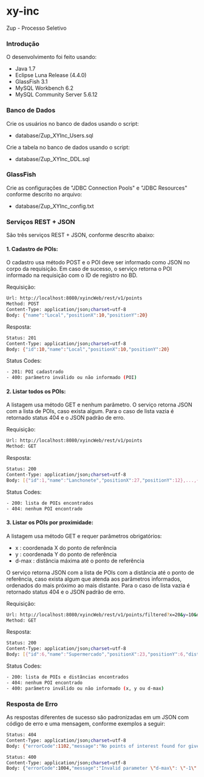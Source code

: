 # xy-inc
Zup - Processo Seletivo

### Introdução

O desenvolvimento foi feito usando:

- Java 1.7
- Eclipse Luna Release (4.4.0)
- GlassFish 3.1
- MySQL Workbench 6.2
- MySQL Community Server 5.6.12

### Banco de Dados

Crie os usuários no banco de dados usando o script:

- database/Zup_XYInc_Users.sql

Crie a tabela no banco de dados usando o script:

- database/Zup_XYInc_DDL.sql

### GlassFish

Crie as configurações de "JDBC Connection Pools" e "JDBC Resources" conforme descrito no arquivo:

- database/Zup_XYInc_config.txt

### Serviços REST + JSON

São três serviços REST + JSON, conforme descrito abaixo:

#### 1. Cadastro de POIs:

O cadastro usa método POST e o POI deve ser informado como JSON no corpo da requisição.
Em caso de sucesso, o serviço retorna o POI informado na requisição com o ID de registro no BD.

Requisição:
```sh
Url: http://localhost:8080/xyincWeb/rest/v1/points
Method: POST
Content-Type: application/json;charset=utf-8
Body: {"name":"Local","positionX":10,"positionY":20}
```
Resposta:
```sh
Status: 201
Content-Type: application/json;charset=utf-8
Body: {"id":10,"name":"Local","positionX":10,"positionY":20}
```
Status Codes:
```sh
- 201: POI cadastrado
- 400: parâmetro inválido ou não informado (POI)
```

#### 2. Listar todos os POIs:

A listagem usa método GET e nenhum parâmetro.
O serviço retorna JSON com a lista de POIs, caso exista algum.
Para o caso de lista vazia é retornado status 404 e o JSON padrão de erro.

Requisição:
```sh
Url: http://localhost:8080/xyincWeb/rest/v1/points
Method: GET
```
Resposta:
```sh
Status: 200
Content-Type: application/json;charset=utf-8
Body: [{"id":1,"name":"Lanchonete","positionX":27,"positionY":12},...,{"id":10,"name":"Park","positionX":58,"positionY":56}]
```
Status Codes:
```sh
- 200: lista de POIs encontrados
- 404: nenhum POI encontrado
```

#### 3. Listar os POIs por proximidade:

A listagem usa método GET e requer parâmetros obrigatórios:

- x : coordenada X do ponto de referência
- y : coordenada Y do ponto de referência
- d-max : distância máxima até o ponto de referência

O serviço retorna JSON com a lista de POIs com a distância até o ponto de referência, caso exista algum que atenda aos parâmetros informados, ordenados do mais próximo ao mais distante.
Para o caso de lista vazia é retornado status 404 e o JSON padrão de erro.

Requisição:
```sh
Url: http://localhost:8080/xyincWeb/rest/v1/points/filtered?x=20&y=10&d-max=10
Method: GET
```
Resposta:
```sh
Status: 200
Content-Type: application/json;charset=utf-8
Body: [{"id":6,"name":"Supermercado","positionX":23,"positionY":6,"distance":5.0},...,{"id":5,"name":"Pub","positionX":12,"positionY":8,"distance":8.2}]
```
Status Codes:
```sh
- 200: lista de POIs e distâncias encontrados
- 404: nenhum POI encontrado
- 400: parâmetro inválido ou não informado (x, y ou d-max)
```

### Resposta de Erro

As respostas diferentes de sucesso são padronizadas em um JSON com código de erro e uma mensagem, conforme exemplos a seguir:
```sh
Status: 404
Content-Type: application/json;charset=utf-8
Body: {"errorCode":1102,"message":"No points of interest found for given parameters (x: 100, y: 115, d-max: 1)"}
```
```sh
Status: 400
Content-Type: application/json;charset=utf-8
Body: {"errorCode":1004,"message":"Invalid parameter \"d-max\": \"-1\" (Invalid value)"}
```
